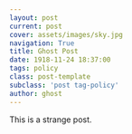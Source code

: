 ```yaml
---
layout: post
current: post
cover: assets/images/sky.jpg
navigation: True
title: Ghost Post
date: 1918-11-24 18:37:00
tags: policy
class: post-template
subclass: 'post tag-policy'
author: ghost
---
```


This is a strange post.
